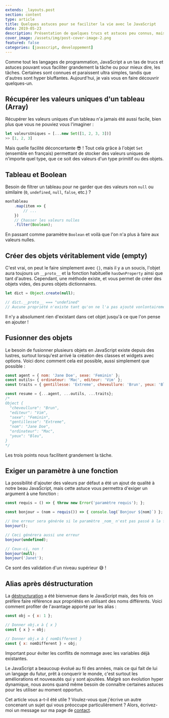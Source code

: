 ```yaml
---
extends: _layouts.post
section: content
type: article
title: Quelques astuces pour se faciliter la vie avec le JavaScript
date: 2019-05-23
description: Présentation de quelques trucs et astuces peu connus, mais pouvant vous faciliter grandement la tâche.
cover_image: /assets/img/post-cover-image-2.png
featured: false
categories: [javascript, developpement]
---
```


Comme tout les langages de programmation, JavaScript a un tas de trucs et astuces pouvant vous faciliter grandement la tâche ou pour mieux dire, les tâches. Certaines sont connues et paraissent ultra simples, tandis que d'autres sont hyper bluffantes. Aujourd'hui, je vais vous en faire découvrir quelques-un.

## Récupérer les valeurs uniques d'un tableau (Array)

Récupérer les valeurs uniques d'un tableau n'a jamais été aussi facile, bien plus que vous ne pouviez vous l'imaginer :

```js
let valeursUniques = [...new Set([1, 2, 3, 3])]
>> [1, 2, 3]
```
Mais quelle facilité déconcertante 😎 ! Tout cela grâce à l'objet `Set` (ensemble en français) permettant de stocker des valeurs uniques de n'importe quel type, que ce soit des valeurs d'un type primitif ou des objets.

## Tableau et Boolean

Besoin de filtrer un tableau pour ne garder que des valeurs non `null` ou similaire (`0`,  `undefined`,  `null`,  `false`, etc.) ?
```js
monTableau
    .map(item => {
        // ...
    })
    // Chasser les valeurs nulles
    .filter(Boolean);
```
En passant comme paramètre `Boolean` et voilà que l'on n'a plus à faire aux valeurs nulles.

<div>
	<ins class="adsbygoogle"
	    style="display:block"
	    data-ad-client="ca-pub-9554638137229612"
	    data-ad-slot="9573950571"
	    data-ad-format="auto"
	    data-full-width-responsive="true"></ins>
	<script>
	    (adsbygoogle = window.adsbygoogle || []).push({});
	</script>
</div>

## Créer des objets véritablement vide (empty)

C'est vrai, on peut le faire simplement avec `{}`, mais il y a un soucis, l'objet aura toujours un `__proto__` et la fonction habituelle `hasOwnProperty` ainsi que tant d'autres. Cependant, une méthode existe, et vous permet de créer des objets vides, des pures objets dictionnaires.
```js
let dict = Object.create(null);

// dict.__proto__ === "undefined"
// Aucune propriété n'existe tant qu'on ne l'a pas ajouté vonlontairement
```
Il n'y a absolument rien d'existant dans cet objet jusqu'à ce que l'on pense en ajouter !

## Fusionner des objets

Le besoin de fusionner plusieurs objets en JavaScript existe depuis des lustres, surtout lorsqu'est arrivé la création des classes et widgets avec options. Voici donc comment cela est possible, aussi simplement que possible :
```js
const agent = { nom: 'Jane Doe', sexe: 'Feminin' };
const outils= { ordinateur: 'Mac', editeur: 'Vim' };
const traits = { gentillesse: 'Extreme', cheveullure: 'Brun', yeux: 'Bleu' };

const resume = {...agent, ...outils, ...traits};
/*
Object {
  "cheveullure": "Brun",
  "editeur": "Vim",
  "sexe": "Feminin",
  "gentillesse": "Extreme",
  "nom": "Jane Doe",
  "ordinateur": "Mac",
  "yeux": "Bleu",
}
*/
```
Les trois points nous facilitent grandement la tâche.

## Exiger un paramètre à une fonction

La possibilité d'ajouter des valeurs par défaut a été un ajout de qualité à notre beau JavaScript, mais cette astuce vous permettra d'exiger un argument à une fonction :
```js
const requis = () => { throw new Error('paramètre requis'); };

const bonjour = (nom = requis()) => { console.log(`Bonjour ${nom}`) };

// Une erreur sera générée si le paramètre _nom_ n'est pas passé à la fonction
bonjour();

// Ceci générera aussi une erreur
bonjour(undefined);

// Ceux-ci, non !
bonjour(null);
bonjour('Janet');
```
Ce sont des validation d'un niveau supérieur 😅 !

## Alias après déstructuration

La [déstructuration](https://developer.mozilla.org/fr/docs/Web/JavaScript/Reference/Op%C3%A9rateurs/Affecter_par_d%C3%A9composition) a été bienvenue dans le JavaScript mais, des fois on préfère faire référence aux propriétés en utilisant des noms différents. Voici comment profiter de l'avantage apporté par les alias :
```js
const obj = { x: 1 };

// Donner obj.x à { x }
const { x } = obj;

// Donner obj.x à { nomDifferent }
const { x: nomDifferent } = obj;
```
Important pour éviter les conflits de nommage avec les variables déjà existantes.

Le JavaScript a beaucoup évolué au fil des années, mais ce qui fait de lui un langage du futur, prêt à conquerir le monde, c'est surtout les améliorations et nouveautés qui y sont ajoutées. Malgrè son évolution hyper dynamique, nous avons quand même besoin de connaître certaines astuces pour les utiliser au moment opportun.

Cet article vous a-t-il été utile ? Voulez-vous que j'écrive un autre concenant un sujet qui vous préoccupe particulièrement ? Alors, écrivez-moi un message sur ma page de [contact](/contact).
